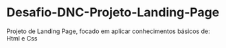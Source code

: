 # Desafio-DNC-Projeto-Landing-Page
Projeto de Landing Page, focado em aplicar conhecimentos básicos de: Html e Css
